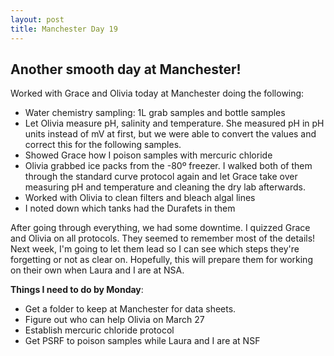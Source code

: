 ```yaml
---
layout: post
title: Manchester Day 19
---
```


## Another smooth day at Manchester!

Worked with Grace and Olivia today at Manchester doing the following:

- Water chemistry sampling: 1L grab samples and bottle samples
 - Let Olivia measure pH, salinity and temperature. She measured pH in pH units instead of mV at first, but we were able to convert the values and correct this for the following samples.
 - Showed Grace how I poison samples with mercuric chloride
- Olivia grabbed ice packs from the -80º freezer. I walked both of them through the standard curve protocol again and let Grace take over measuring pH and temperature and cleaning the dry lab afterwards.
- Worked with Olivia to clean filters and bleach algal lines
- I noted down which tanks had the Durafets in them

After going through everything, we had some downtime. I quizzed Grace and Olivia on all protocols. They seemed to remember most of the details! Next week, I'm going to let them lead so I can see which steps they're forgetting or not as clear on. Hopefully, this will prepare them for working on their own when Laura and I are at NSA.
 
**Things I need to do by Monday**:
- Get a folder to keep at Manchester for data sheets.
- Figure out who can help Olivia on March 27
- Establish mercuric chloride protocol
- Get PSRF to poison samples while Laura and I are at NSF

